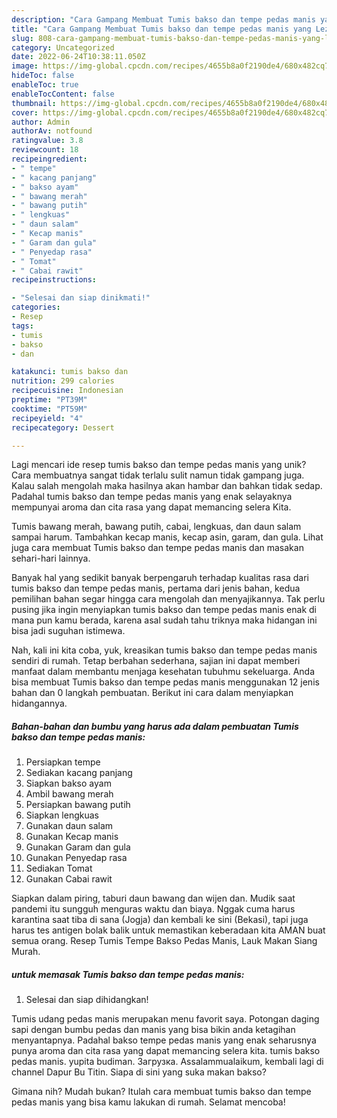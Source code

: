 ```yaml
---
description: "Cara Gampang Membuat Tumis bakso dan tempe pedas manis yang Lezat"
title: "Cara Gampang Membuat Tumis bakso dan tempe pedas manis yang Lezat"
slug: 808-cara-gampang-membuat-tumis-bakso-dan-tempe-pedas-manis-yang-lezat
category: Uncategorized
date: 2022-06-24T10:38:11.050Z
image: https://img-global.cpcdn.com/recipes/4655b8a0f2190de4/680x482cq70/tumis-bakso-dan-tempe-pedas-manis-foto-resep-utama.jpg
hideToc: false
enableToc: true
enableTocContent: false
thumbnail: https://img-global.cpcdn.com/recipes/4655b8a0f2190de4/680x482cq70/tumis-bakso-dan-tempe-pedas-manis-foto-resep-utama.jpg
cover: https://img-global.cpcdn.com/recipes/4655b8a0f2190de4/680x482cq70/tumis-bakso-dan-tempe-pedas-manis-foto-resep-utama.jpg
author: Admin
authorAv: notfound
ratingvalue: 3.8
reviewcount: 18
recipeingredient:
- " tempe"
- " kacang panjang"
- " bakso ayam"
- " bawang merah"
- " bawang putih"
- " lengkuas"
- " daun salam"
- " Kecap manis"
- " Garam dan gula"
- " Penyedap rasa"
- " Tomat"
- " Cabai rawit"
recipeinstructions:

- "Selesai dan siap dinikmati!"
categories:
- Resep
tags:
- tumis
- bakso
- dan

katakunci: tumis bakso dan 
nutrition: 299 calories
recipecuisine: Indonesian
preptime: "PT39M"
cooktime: "PT59M"
recipeyield: "4"
recipecategory: Dessert

---
```





Lagi mencari ide resep tumis bakso dan tempe pedas manis yang unik? Cara membuatnya sangat tidak terlalu sulit namun tidak gampang juga. Kalau salah mengolah maka hasilnya akan hambar dan bahkan tidak sedap. Padahal tumis bakso dan tempe pedas manis yang enak selayaknya mempunyai aroma dan cita rasa yang dapat memancing selera Kita.





Tumis bawang merah, bawang putih, cabai, lengkuas, dan daun salam sampai harum. Tambahkan kecap manis, kecap asin, garam, dan gula. Lihat juga cara membuat Tumis bakso dan tempe pedas manis dan masakan sehari-hari lainnya.

Banyak hal yang sedikit banyak berpengaruh terhadap kualitas rasa dari tumis bakso dan tempe pedas manis, pertama dari jenis bahan, kedua pemilihan bahan segar hingga cara mengolah dan menyajikannya. Tak perlu pusing jika ingin menyiapkan tumis bakso dan tempe pedas manis enak di mana pun kamu berada, karena asal sudah tahu triknya maka hidangan ini bisa jadi suguhan istimewa.






Nah, kali ini kita coba, yuk, kreasikan tumis bakso dan tempe pedas manis sendiri di rumah. Tetap berbahan sederhana, sajian ini dapat memberi manfaat dalam membantu menjaga kesehatan tubuhmu sekeluarga. Anda bisa membuat Tumis bakso dan tempe pedas manis menggunakan 12 jenis bahan dan 0 langkah pembuatan. Berikut ini cara dalam menyiapkan hidangannya.

<!--inarticleads1-->

##### Bahan-bahan dan bumbu yang harus ada dalam pembuatan Tumis bakso dan tempe pedas manis:

1. Persiapkan  tempe
1. Sediakan  kacang panjang
1. Siapkan  bakso ayam
1. Ambil  bawang merah
1. Persiapkan  bawang putih
1. Siapkan  lengkuas
1. Gunakan  daun salam
1. Gunakan  Kecap manis
1. Gunakan  Garam dan gula
1. Gunakan  Penyedap rasa
1. Sediakan  Tomat
1. Gunakan  Cabai rawit


Siapkan dalam piring, taburi daun bawang dan wijen dan. Mudik saat pandemi itu sungguh menguras waktu dan biaya. Nggak cuma harus karantina saat tiba di sana (Jogja) dan kembali ke sini (Bekasi), tapi juga harus tes antigen bolak balik untuk memastikan keberadaan kita AMAN buat semua orang. Resep Tumis Tempe Bakso Pedas Manis, Lauk Makan Siang Murah. 

<!--inarticleads2-->

#####  untuk memasak Tumis bakso dan tempe pedas manis:


1. Selesai dan siap dihidangkan!

Tumis udang pedas manis merupakan menu favorit saya. Potongan daging sapi dengan bumbu pedas dan manis yang bisa bikin anda ketagihan menyantapnya. Padahal bakso tempe pedas manis yang enak seharusnya punya aroma dan cita rasa yang dapat memancing selera kita. tumis bakso pedas manis. yupita budiman. Загрузка. Assalammualaikum, kembali lagi di channel Dapur Bu Titin. Siapa di sini yang suka makan bakso? 

Gimana nih? Mudah bukan? Itulah cara membuat tumis bakso dan tempe pedas manis yang bisa kamu lakukan di rumah. Selamat mencoba!
